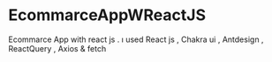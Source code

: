 # EcommarceAppWReactJS
Ecommarce App with react js . ı used React js , Chakra ui , Antdesign , ReactQuery , Axios &amp; fetch 
